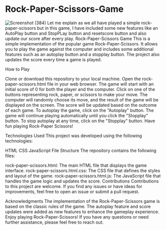 # Rock-Paper-Scissors-Game
![Screenshot (384)](https://github.com/khadar1020/Rock-Paper-Scissors-Game/assets/124120102/398fa96b-ae6f-4bc0-a2a7-66e276d04889)
Let me explain as we all have played a simple rock-paper-scissors but in this game, I have included some new features like an AutoPlay button and StopPLay button
and resetscore button and also update our score after every play.
Rock-Paper-Scissors Game
This is a simple implementation of the popular game Rock-Paper-Scissors. It allows you to play the game against the computer and includes some additional features such as an autoplay button and a stopplay button. The project also updates the score every time a game is played.

How to Play

Clone or download this repository to your local machine.
Open the rock-paper-scissors.html file in your web browser.
The game will start with an initial score of 0 for both the player and the computer.
Click on one of the buttons representing rock, paper, or scissors to make your move.
The computer will randomly choose its move, and the result of the game will be displayed on the screen.
The score will be updated based on the outcome of each game.
To autoplay the game, click on the "Autoplay" button. The game will continue playing automatically until you click the "Stopplay" button.
To stop autoplay at any time, click on the "Stopplay" button.
Have fun playing Rock-Paper Scissors!

Technologies Used
This project was developed using the following technologies:


HTML
CSS
JavaScript
File Structure
The repository contains the following files:

rock-paper-scissors.html: The main HTML file that displays the game interface.
rock-paper-scissors.html.css: The CSS file that defines the styles and layout of the game.
rock-paper-scissors.html.js: The JavaScript file that handles the game logic and updates the score.
Contributions
Contributions to this project are welcome. If you find any issues or have ideas for improvements, feel free to open an issue or submit a pull request.

Acknowledgments
The implementation of the Rock-Paper-Scissors game is based on the classic rules of the game.
The autoplay feature and score updates were added as new features to enhance the gameplay experience.
Enjoy playing Rock-Paper-Scissors! If you have any questions or need further assistance, please feel free to reach out.
